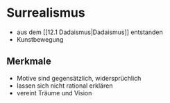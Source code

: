 # Surrealismus
-   aus dem [[12.1 Dadaismus|Dadaismus]] entstanden
-   Kunstbewegung
## Merkmale
-   Motive sind gegensätzlich, widersprüchlich
-   lassen sich nicht rational erklären
-   vereint Träume und Vision